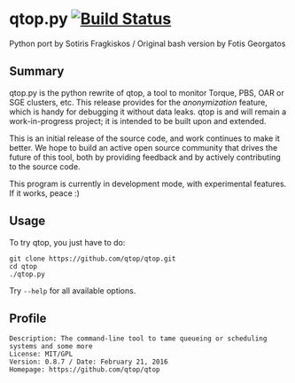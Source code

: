 # qtop.py [![Build Status](https://travis-ci.org/qtop/qtop.svg)](https://travis-ci.org/qtop/qtop)

Python port by Sotiris Fragkiskos / Original bash version by Fotis Georgatos

## Summary
qtop.py is the python rewrite of qtop, a tool to monitor Torque, PBS, OAR or SGE clusters, etc.
This release provides for the *anonymization* feature, which is handy for debugging it without data leaks.
qtop is and will remain a work-in-progress project; it is intended to be built upon and extended.

This is an initial release of the source code, and work continues to make it better. 
We hope to build an active open source community that drives the future of this tool, 
both by providing feedback and by actively contributing to the source code.

This program is currently in development mode, with experimental features. If it works, peace :)

## Usage
To try qtop, you just have to do:

```
git clone https://github.com/qtop/qtop.git
cd qtop
./qtop.py 
```

Try ```--help``` for all available options.

## Profile

```
Description: The command-line tool to tame queueing or scheduling systems and some more
License: MIT/GPL
Version: 0.8.7 / Date: February 21, 2016
Homepage: https://github.com/qtop/qtop
```
